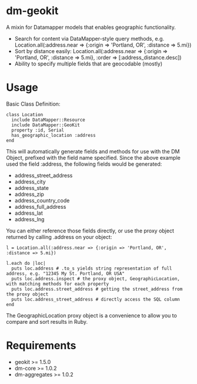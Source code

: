 # dm-geokit

A mixin for Datamapper models that enables geographic functionality.

* Search for content via DataMapper-style query methods, e.g. Location.all(:address.near => {:origin => 'Portland, OR', :distance => 5.mi})
* Sort by distance easily: Location.all(:address.near => {:origin => 'Portland, OR', :distance => 5.mi}, :order => [:address_distance.desc])
* Ability to specify multiple fields that are geocodable (mostly)

# Usage

Basic Class Definition:

    class Location
      include DataMapper::Resource
      include DataMapper::GeoKit
      property :id, Serial
      has_geographic_location :address
    end

This will automatically generate fields and methods for use with the DM Object, prefixed with the field name specified.
Since the above example used the field :address, the following fields would be generated:

* address_street_address
* address_city
* address_state
* address_zip
* address_country_code
* address_full_address
* address_lat
* address_lng

You can either reference those fields directly, or use the proxy object returned by calling .address on your object:

    l = Location.all(:address.near => {:origin => 'Portland, OR', :distance => 5.mi})

    l.each do |loc|
      puts loc.address # .to_s yields string representation of full address, e.g. "12345 My St. Portland, OR USA"
      puts loc.address.inspect # the proxy object, GeographicLocation, with matching methods for each property
      puts loc.address.street_address # getting the street_address from the proxy object
      puts loc.address_street_address # directly access the SQL column
    end

The GeographicLocation proxy object is a convenience to allow you to compare and sort results in Ruby.

Requirements
===========

* geokit >= 1.5.0
* dm-core >= 1.0.2
* dm-aggregates >= 1.0.2
